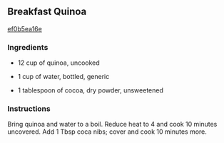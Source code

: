 ## Breakfast Quinoa

[ef0b5ea16e](http://www.food.com/recipe/breakfast-quinoa-515514)

### Ingredients

 - 12 cup of quinoa, uncooked

 - 1 cup of water, bottled, generic

 - 1 tablespoon of cocoa, dry powder, unsweetened

### Instructions

Bring quinoa and water to a boil. Reduce heat to 4 and cook 10 minutes uncovered. Add 1 Tbsp coca nibs; cover and cook 10 minutes more.